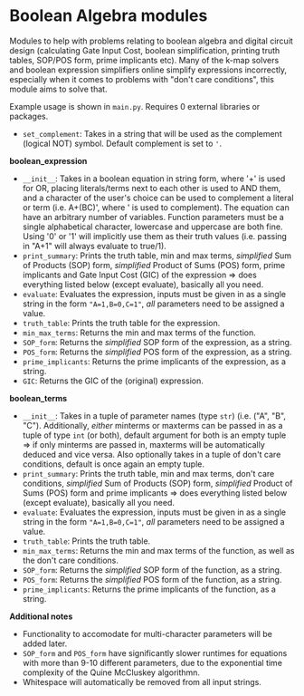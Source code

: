 # Boolean Algebra modules
Modules to help with problems relating to boolean algebra and digital circuit design (calculating Gate Input Cost, boolean simplification, printing truth tables, SOP/POS form, prime implicants etc). Many of the k-map solvers and boolean expression simplifiers online simplify expressions incorrectly, especially when it comes to problems with "don't care conditions", this module aims to solve that. 

Example usage is shown in `main.py`.
Requires 0 external libraries or packages. 


- `set_complement`: Takes in a string that will be used as the complement (logical NOT) symbol. Default complement is set to `'`.

**boolean_expression**
- `__init__`: Takes in a boolean equation in string form, where '+' is used for OR, placing literals/terms next to each other is used to AND them, and a character of the user's choice can be used to complement a literal or term (i.e. A+(BC)', where ' is used to complement). The equation can have an arbitrary number of variables. Function parameters must be a single alphabetical character, lowercase and uppercase are both fine. Using '0' or '1' will implicitly use them as their truth values (i.e. passing in "A+1" will always evaluate to true/1).
- `print_summary`: Prints the truth table, min and max terms, *simplified* Sum of Products (SOP) form, *simplified* Product of Sums (POS) form, prime implicants and Gate Input Cost (GIC) of the expression => does everything listed below (except evaluate), basically all you need. 
- `evaluate`: Evaluates the expression, inputs must be given in as a single string in the form `"A=1,B=0,C=1"`, *all* parameters need to be assigned a value.
- `truth_table`: Prints the truth table for the expression.
- `min_max_terms`: Returns the min and max terms of the function.
- `SOP_form`: Returns the *simplified* SOP form of the expression, as a string. 
- `POS_form`: Returns the *simplified* POS form of the expression, as a string.
- `prime_implicants`: Returns the prime implicants of the expression, as a string.
- `GIC`: Returns the GIC of the (original) expression.



**boolean_terms**
- `__init__`: Takes in a tuple of parameter names (type `str`) (i.e. ("A", "B", "C"). Additionally, *either* minterms or maxterms can be passed in as a tuple of type `int` (or both), default argument for both is an empty tuple => if only minterms are passed in, maxterms will be automatically deduced and vice versa. Also optionally takes in a tuple of don't care conditions, default is once again an empty tuple.
- `print_summary`: Prints the truth table, min and max terms, don't care conditions, *simplified* Sum of Products (SOP) form, *simplified* Product of Sums (POS) form and prime implicants => does everything listed below (except evaluate), basically all you need. 
- `evaluate`: Evaluates the expression, inputs must be given in as a single string in the form `"A=1,B=0,C=1"`, *all* parameters need to be assigned a value.
- `truth_table`: Prints the truth table.
- `min_max_terms`: Returns the min and max terms of the function, as well as the don't care conditions.
- `SOP_form`: Returns the *simplified* SOP form of the function, as a string. 
- `POS_form`: Returns the *simplified* POS form of the function, as a string.
- `prime_implicants`: Returns the prime implicants of the function, as a string.



**Additional notes**
- Functionality to accomodate for multi-character parameters will be added later.
- `SOP_form` and `POS_form` have significantly slower runtimes for equations with more than 9-10 different parameters, due to the exponential time complexity of the Quine McCluskey algorithmn.
- Whitespace will automatically be removed from all input strings.
